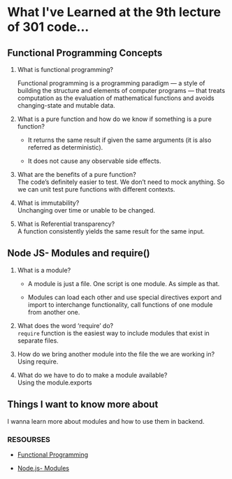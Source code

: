 # What I've Learned at the 9th lecture of 301 code...

## Functional Programming Concepts

1. What is functional programming?
 
    Functional programming is a programming paradigm — a style of building the structure and elements of computer programs — that treats computation as the evaluation of mathematical functions and avoids changing-state and mutable data.


2. What is a pure function and how do we know if something is a pure function?
    
   - It returns the same result if given the same arguments (it is also referred as deterministic).

   - It does not cause any observable side effects.

3. What are the benefits of a pure function?                  
   The code’s definitely easier to test. We don’t need to mock anything. So we can unit test pure functions with different contexts.

4. What is immutability?              
   Unchanging over time or unable to be changed.

5. What is Referential transparency?            
   A function consistently yields the same result for the same input.

## Node JS- Modules and require()

1. What is a module?
   - A module is just a file. One script is one module. As simple as that.

   - Modules can load each other and use special directives export and import to interchange functionality, call functions of one module from another one.
 
2. What does the word ‘require’ do?            
   `require` function is the easiest way to include modules that exist in separate files.
   
3. How do we bring another module into the file the we are working in?                   
   Using require.

4. What do we have to do to make a module available?              
   Using the module.exports 

 
## Things I want to know more about              
   I wanna learn more about modules and how to use them in backend.

### RESOURSES
  
  - [Functional Programming](https://medium.com/the-renaissance-developer/concepts-of-functional-programming-in-javascript-6bc84220d2aa) 

  - [Node.js- Modules](https://www.youtube.com/watch?v=xHLd36QoS4k)

